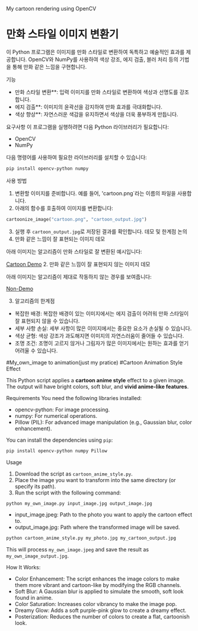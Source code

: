 My cartoon rendering using OpenCV
# 만화 스타일 이미지 변환기

이 Python 프로그램은 이미지를 만화 스타일로 변환하여 독특하고 예술적인 효과를 제공합니다. OpenCV와 NumPy를 사용하여 색상 강조, 에지 검출, 블러 처리 등의 기법을 통해 만화 같은 느낌을 구현합니다.

기능
- 만화 스타일 변환**: 입력 이미지를 만화 스타일로 변환하여 색상과 선명도를 강조합니다.
- 에지 검출**: 이미지의 윤곽선을 감지하여 만화 효과를 극대화합니다.
- 색상 향상**: 자연스러운 색감을 유지하면서 색상을 더욱 풍부하게 만듭니다.

요구사항
이 프로그램을 실행하려면 다음 Python 라이브러리가 필요합니다:
- OpenCV
- NumPy

다음 명령어를 사용하여 필요한 라이브러리를 설치할 수 있습니다:
```bash
pip install opencv-python numpy
```

사용 방법
1. 변환할 이미지를 준비합니다. 예를 들어, 'cartoon.png`라는 이름의 파일을 사용합니다.
2. 아래의 함수를 호출하여 이미지를 변환합니다:
```python
cartoonize_image("cartoon.png", "cartoon_output.jpg")
```
3. 실행 후 `cartoon_output.jpg`로 저장된 결과를 확인합니다.
데모 및 한계점 논의
 1. 만화 같은 느낌이 잘 표현되는 이미지 데모 

아래 이미지는 알고리즘이 만화 스타일로 잘 변환된 예시입니다:

[Cartoon Demo](cartoon_output.jpg)
 2. 만화 같은 느낌이 잘 표현되지 않는 이미지 데모 

아래 이미지는 알고리즘이 제대로 작동하지 않는 경우를 보여줍니다:

[Non-Demo](cartoon_output1.jpg)

 3. 알고리즘의 한계점
- 복잡한 배경: 복잡한 배경이 있는 이미지에서는 에지 검출이 어려워 만화 스타일이 잘 표현되지 않을 수 있습니다.
- 세부 사항 손실: 세부 사항이 많은 이미지에서는 중요한 요소가 손실될 수 있습니다.
- 색상 균형: 색상 강조가 과도해지면 이미지의 자연스러움이 줄어들 수 있습니다.
- 조명 조건: 조명이 고르지 않거나 그림자가 많은 이미지에서는 원하는 효과를 얻기 어려울 수 있습니다.

#My_own_image to animation(just my pratice)
#Cartoon Animation Style Effect

This Python script applies a **cartoon anime style** effect to a given image. The output will have bright colors, soft blur, and **vivid anime-like features**.

Requirements
You need the following libraries installed:
- opencv-python: For image processing.
- numpy: For numerical operations.
- Pillow (PIL): For advanced image manipulation (e.g., Gaussian blur, color enhancement).

You can install the dependencies using `pip`:
```bash
pip install opencv-python numpy Pillow
```
Usage
1. Download the script as `cartoon_anime_style.py`.
2. Place the image you want to transform into the same directory (or specify its path).
3. Run the script with the following command:

```bash
python my_own_image.py input_image.jpg output_image.jpg
```

- input_image.jpeg: Path to the photo you want to apply the cartoon effect to.
- output_image.jpg: Path where the transformed image will be saved.

```bash
python cartoon_anime_style.py my_photo.jpg my_cartoon_output.jpg
```

This will process `my_own_image.jpeg` and save the result as `my_own_image_output.jpg`.

How It Works:
- Color Enhancement: The script enhances the image colors to make them more vibrant and cartoon-like by modifying the RGB channels.
- Soft Blur: A Gaussian blur is applied to simulate the smooth, soft look found in anime.
- Color Saturation: Increases color vibrancy to make the image pop.
- Dreamy Glow: Adds a soft purple-pink glow to create a dreamy effect.
- Posterization: Reduces the number of colors to create a flat, cartoonish look.


